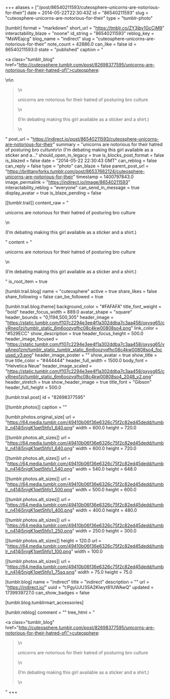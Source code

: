 +++
aliases = ["/post/86540211593/cuteosphere-unicorns-are-notorious-for-their"]
date = 2014-05-22T22:30:43Z
id = "86540211593"
slug = "cuteosphere-unicorns-are-notorious-for-their"
type = "tumblr-photo"

[tumblr]
format = "markdown"
short_url = "https://tmblr.co/ZY3jby1GcCjM9"
interactability_blaze = "noone"
id_string = "86540211593"
reblog_key = "MsWEajcg"
blog_name = "indirect"
slug = "cuteosphere-unicorns-are-notorious-for-their"
note_count = 42886.0
can_like = false
id = 86540211593.0
state = "published"
caption = "<p><a class=\"tumblr_blog\" href=\"http://cuteosphere.tumblr.com/post/82698377595/unicorns-are-notorious-for-their-hatred-of\">cuteosphere</a>:</p>\n\n<blockquote>\n<p>unicorns are notorious for their hatred of posturing bro culture</p>\n<p>(I’m debating making this girl available as a sticker and a shirt.)</p>\n</blockquote>"
post_url = "https://indirect.io/post/86540211593/cuteosphere-unicorns-are-notorious-for-their"
summary = "unicorns are notorious for their hatred of posturing bro culture\r\n (I’m debating making this girl available as a sticker and a..."
should_open_in_legacy = true
is_blocks_post_format = false
is_blazed = false
date = "2014-05-22 22:30:43 GMT"
can_reblog = false
can_reply = false
type = "photo"
can_blaze = false
parent_post_url = "https://brittanyforks.tumblr.com/post/86537662124/cuteosphere-unicorns-are-notorious-for-their"
timestamp = 1400797843.0
image_permalink = "https://indirect.io/image/86540211593"
interactability_reblog = "everyone"
can_send_in_message = true
display_avatar = true
is_blaze_pending = false

[[tumblr.trail]]
content_raw = "<p>unicorns are notorious for their hatred of posturing bro culture</p>\n<p>(I’m debating making this girl available as a sticker and a shirt.)</p>"
content = "<p>unicorns are notorious for their hatred of posturing bro culture</p>\n<p>(I&rsquo;m debating making this girl available as a sticker and a shirt.)</p>"
is_root_item = true

[tumblr.trail.blog]
name = "cuteosphere"
active = true
share_likes = false
share_following = false
can_be_followed = true

[tumblr.trail.blog.theme]
background_color = "#FAFAFA"
title_font_weight = "bold"
header_focus_width = 889.0
avatar_shape = "square"
header_bounds = "0,1194,500,305"
header_image = "https://static.tumblr.com/f107c2294e3ee4f1a302ddba7c3aa458/oxysg65/cvRneq1zj/tumblr_static_6m6oozyqfhc08c4kw00808so4.png"
link_color = "#529ECC"
show_description = true
header_focus_height = 500.0
header_image_focused = "https://static.tumblr.com/f107c2294e3ee4f1a302ddba7c3aa458/oxysg65/vaAneq1zm/tumblr_static_tumblr_static_6m6oozyqfhc08c4kw00808so4_focused_v3.png"
header_image_poster = ""
show_avatar = true
show_title = true
title_color = "#444444"
header_full_width = 1500.0
body_font = "Helvetica Neue"
header_image_scaled = "https://static.tumblr.com/f107c2294e3ee4f1a302ddba7c3aa458/oxysg65/cvRneq1zj/tumblr_static_6m6oozyqfhc08c4kw00808so4_2048_v2.png"
header_stretch = true
show_header_image = true
title_font = "Gibson"
header_full_height = 500.0

[tumblr.trail.post]
id = "82698377595"

[[tumblr.photos]]
caption = ""

[tumblr.photos.original_size]
url = "https://64.media.tumblr.com/49410b06f36e6326c75f2c82ed45dedd/tumblr_n414i5nigK1qet5hfo1_640.png"
width = 600.0
height = 720.0

[[tumblr.photos.alt_sizes]]
url = "https://64.media.tumblr.com/49410b06f36e6326c75f2c82ed45dedd/tumblr_n414i5nigK1qet5hfo1_640.png"
width = 600.0
height = 720.0

[[tumblr.photos.alt_sizes]]
url = "https://64.media.tumblr.com/49410b06f36e6326c75f2c82ed45dedd/tumblr_n414i5nigK1qet5hfo1_540.png"
width = 540.0
height = 648.0

[[tumblr.photos.alt_sizes]]
url = "https://64.media.tumblr.com/49410b06f36e6326c75f2c82ed45dedd/tumblr_n414i5nigK1qet5hfo1_500.png"
width = 500.0
height = 600.0

[[tumblr.photos.alt_sizes]]
url = "https://64.media.tumblr.com/49410b06f36e6326c75f2c82ed45dedd/tumblr_n414i5nigK1qet5hfo1_400.png"
width = 400.0
height = 480.0

[[tumblr.photos.alt_sizes]]
url = "https://64.media.tumblr.com/49410b06f36e6326c75f2c82ed45dedd/tumblr_n414i5nigK1qet5hfo1_250.png"
width = 250.0
height = 300.0

[[tumblr.photos.alt_sizes]]
height = 120.0
url = "https://64.media.tumblr.com/49410b06f36e6326c75f2c82ed45dedd/tumblr_n414i5nigK1qet5hfo1_100.png"
width = 100.0

[[tumblr.photos.alt_sizes]]
url = "https://64.media.tumblr.com/49410b06f36e6326c75f2c82ed45dedd/tumblr_n414i5nigK1qet5hfo1_75sq.png"
width = 75.0
height = 75.0

[tumblr.blog]
name = "indirect"
title = "indirect"
description = ""
url = "https://indirect.io/"
uuid = "t:PgyUJU3SA2Klwyt81UWAwQ"
updated = 1739939727.0
can_show_badges = false

[tumblr.blog.tumblrmart_accessories]

[tumblr.reblog]
comment = ""
tree_html = "<p><a class=\"tumblr_blog\" href=\"http://cuteosphere.tumblr.com/post/82698377595/unicorns-are-notorious-for-their-hatred-of\">cuteosphere</a>:</p><blockquote>\n<p>unicorns are notorious for their hatred of posturing bro culture</p>\n<p>(I’m debating making this girl available as a sticker and a shirt.)</p>\n</blockquote>"
+++
